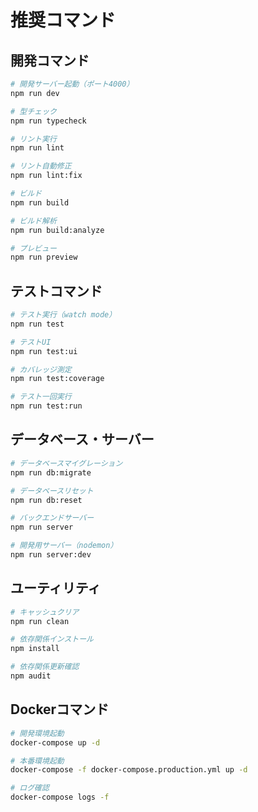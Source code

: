 # 推奨コマンド

## 開発コマンド
```bash
# 開発サーバー起動（ポート4000）
npm run dev

# 型チェック
npm run typecheck

# リント実行
npm run lint

# リント自動修正
npm run lint:fix

# ビルド
npm run build

# ビルド解析
npm run build:analyze

# プレビュー
npm run preview
```

## テストコマンド
```bash
# テスト実行（watch mode）
npm run test

# テストUI
npm run test:ui

# カバレッジ測定
npm run test:coverage

# テスト一回実行
npm run test:run
```

## データベース・サーバー
```bash
# データベースマイグレーション
npm run db:migrate

# データベースリセット
npm run db:reset

# バックエンドサーバー
npm run server

# 開発用サーバー（nodemon）
npm run server:dev
```

## ユーティリティ
```bash
# キャッシュクリア
npm run clean

# 依存関係インストール
npm install

# 依存関係更新確認
npm audit
```

## Dockerコマンド
```bash
# 開発環境起動
docker-compose up -d

# 本番環境起動
docker-compose -f docker-compose.production.yml up -d

# ログ確認
docker-compose logs -f
```
